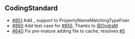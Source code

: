 ## CodingStandard

- [#851] Add _ support to PropertyNameMatchingTypeFixer
- [#860] Add test case for [#855], Thanks to [@OndraM]
- [#640] Fix pre-mature adding file to cache, resolves [#5]

[#860]: https://github.com/dummy/dummy/pull/860
[#855]: https://github.com/dummy/dummy/pull/855
[#851]: https://github.com/dummy/dummy/pull/851
[#640]: https://github.com/dummy/dummy/pull/640
[#5]: https://github.com/dummy/dummy/pull/5
[@OndraM]: https://github.com/OndraM
